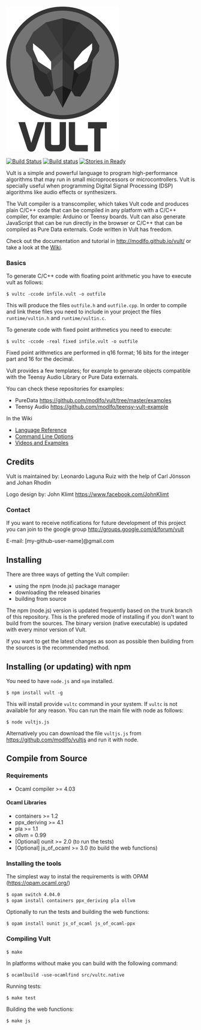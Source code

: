![Vult](/other/Images/Vult.png?raw=true "Vult")

[![Build Status](https://travis-ci.org/modlfo/vult.svg?branch=master)](https://travis-ci.org/modlfo/vult) [![Build status](https://ci.appveyor.com/api/projects/status/07x9yqby88bh3q8j?svg=true)](https://ci.appveyor.com/project/modlfo/vult) [![Stories in Ready](https://badge.waffle.io/modlfo/vult.svg?label=ready&title=Ready)](http://waffle.io/modlfo/vult)

Vult is a simple and powerful language to program high-performance algorithms that may run in small microprocessors or microcontrollers. Vult is specially useful when programming Digital Signal Processing (DSP) algorithms like audio effects or synthesizers.

The Vult compiler is a transcompiler, which takes Vult code and produces plain C/C++ code that can be compiled in any platform with a C/C++ compiler, for example: Arduino or Teensy boards. Vult can also generate JavaScript that can be run directly in the browser or C/C++ that can be compiled as Pure Data externals. Code written in Vult has freedom.

Check out the documentation and tutorial in http://modlfo.github.io/vult/ or take a look at the [Wiki](https://github.com/modlfo/vult/wiki).

### Basics

To generate C/C++ code with floating point arithmetic you have to execute vult as follows:

```
$ vultc -ccode infile.vult -o outfile
```

This will produce the files `outfile.h` and `outfile.cpp`. In order to compile and link these files you need to include in your project the files `runtime/vultin.h` and `runtime/vultin.c`.

To generate code with fixed point arithmetics you need to execute:
```
$ vultc -ccode -real fixed infile.vult -o outfile
```

Fixed point arithmetics are performed in q16 format; 16 bits for the integer part and 16 for the decimal.

Vult provides a few templates; for example to generate objects compatible with the Teensy Audio Library or Pure Data externals.

You can check these repositories for examples:

- PureData https://github.com/modlfo/vult/tree/master/examples
- Teensy Audio https://github.com/modlfo/teensy-vult-example

In the Wiki

- [Language Reference](https://github.com/modlfo/vult/wiki/Language-Reference)
- [Command Line Options](https://github.com/modlfo/vult/wiki/Command-Line-Options)
- [Videos and Examples](https://github.com/modlfo/vult/wiki/Videos-and-Examples)

## Credits

Vult is maintained by: Leonardo Laguna Ruiz with the help of Carl Jönsson and Johan Rhodin

Logo design by: John Klimt https://www.facebook.com/JohnKlimt

### Contact

If you want to receive notifications for future development of this project you can join to the google group http://groups.google.com/d/forum/vult

E-mail: [my-github-user-name]@gmail.com

## Installing

There are three ways of getting the Vult compiler:
- using the npm (node.js) package manager
- downloading the released binaries
- building from source

The npm (node.js) version is updated frequently based on the trunk branch of this repository. This is the prefered mode of installing if you don't want to build from the sources. The binary version (native executable) is updated with every minor version of Vult.

If you want to get the latest changes as soon as possible then building from the sources is the recommended method.

## Installing (or updating) with npm

You need to have `node.js` and `npm` installed.

```
$ npm install vult -g
```
This will install provide `vultc` command in your system. If `vultc` is not available for any reason. You can run the main file with node as follows:
```
$ node vultjs.js
```
Alternatively you can download the file `vultjs.js` from https://github.com/modlfo/vultjs and run it with node.

## Compile from Source

### Requirements

- Ocaml compiler >= 4.03

#### Ocaml Libraries

- containers >= 1.2
- ppx_deriving >= 4.1
- pla >= 1.1
- ollvm = 0.99
- [Optional] ounit >= 2.0 (to run the tests)
- [Optional] js_of_ocaml >= 3.0 (to build the web functions)

### Installing the tools
 The simplest way to instal the requirements is with OPAM (https://opam.ocaml.org/)
```
$ opam switch 4.04.0
$ opam install containers ppx_deriving pla ollvm
```
Optionally to run the tests and building the web functions:
```
$ opam install ounit js_of_ocaml js_of_ocaml-ppx
```
### Compiling Vult
```
$ make
```
In platforms without make you can build with the following command:
```
$ ocamlbuild -use-ocamlfind src/vultc.native
```
Running tests:
```
$ make test
```
Building the web functions:
```
$ make js
```

